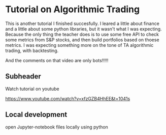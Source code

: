 # Tutorial on Algorithmic Trading

This is another tutorial I finished succesfully. I leared a little about finance and 
a little about some python libraries, but it wasn't what I was expecting. Because
the only thing the teacher does is to use some free API to check some metrics from
S&P stocks, and then build portfolios based on thoese metrics. I was expecting something
more on the tone of TA algorithmic trading, with backtesting.

And the comments on that video are only bots!!!!!

## Subheader

Watch tutorial on youtube

https://www.youtube.com/watch?v=xfzGZB4HhEE&t=1041s

## Local development

open Jupyter-notebook files locally using python
